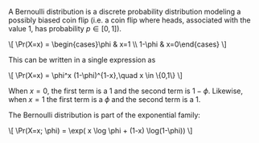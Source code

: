 A Bernoulli distribution is a discrete probability distribution modeling a possibly biased coin flip (i.e. a coin flip where heads, associated with the value 1, has probability $p \in [0,1]$).

\\[
\Pr(X=x) = \begin{cases}\phi & x=1 \\\  1-\phi & x=0\end{cases}
\\]

This can be written in a single expression as

\\[
\Pr(X=x) = \phi^x (1-\phi)^{1-x},\quad x \in \\{0,1\\}
\\]

When $x=0$, the first term is a 1 and the second term is $1-\phi$. Likewise, when $x=1$ the first term is a $\phi$ and the second term is a 1.

The Bernoulli distribution is part of the exponential family:

\\[
\Pr(X=x; \phi) = \exp( x \log \phi + (1-x) \log(1-\phi))
\\]